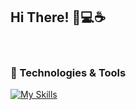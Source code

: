 ## Hi There! 👋💻☕
&nbsp;
### 🔧 Technologies & Tools <br>
[![My Skills](https://skillicons.dev/icons?i=html,css,sass,js,nextjs,react,vite,nodejs,express,graphql,mongodb,mysql,firebase,figma&theme=light)](https://skillicons.dev)

<!--
**akacarr/akacarr** is a ✨ _special_ ✨ repository because its `README.md` (this file) appears on your GitHub profile.

Here are some ideas to get you started:

- 🔭 I’m currently working on ...
- 🌱 I’m currently learning ...
- 👯 I’m looking to collaborate on ...
- 🤔 I’m looking for help with ...
- 💬 Ask me about ...
- 📫 How to reach me: ...
- 😄 Pronouns: ...
- ⚡ Fun fact: ...
-->
